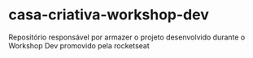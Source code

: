 # casa-criativa-workshop-dev
 Repositório responsável por armazer o projeto desenvolvido durante o Workshop Dev promovido pela rocketseat
